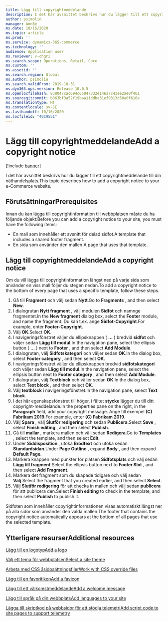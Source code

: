 ```yaml
---
title: Lägg till copyrightmeddelande
description: I det här avsnittet beskrivs hur du lägger till ett copyrightmeddelande till din näthandelsplats.
author: psimolin
manager: AnnBe
ms.date: 10/16/2020
ms.topic: article
ms.prod: ''
ms.service: dynamics-365-commerce
ms.technology: ''
audience: Application user
ms.reviewer: v-chgri
ms.search.scope: Operations, Retail, Core
ms.custom: ''
ms.assetid: ''
ms.search.region: Global
ms.author: psimolin
ms.search.validFrom: 2019-10-31
ms.dyn365.ops.version: Release 10.0.5
ms.openlocfilehash: 838047cac694c65047332e146a7c43ee2ae0f401
ms.sourcegitcommit: b063bf3a52f19baa11ddba31ef9313d58a0f610e
ms.translationtype: HT
ms.contentlocale: sv-SE
ms.lasthandoff: 10/16/2020
ms.locfileid: "4019551"
---
```

# <a name="add-a-copyright-notice"></a><span data-ttu-id="f1e59-103">Lägg till copyrightmeddelande</span><span class="sxs-lookup"><span data-stu-id="f1e59-103">Add a copyright notice</span></span>

[!include [banner](includes/banner.md)]

<span data-ttu-id="f1e59-104">I det här avsnittet beskrivs hur du lägger till ett copyrightmeddelande till din näthandelsplats.</span><span class="sxs-lookup"><span data-stu-id="f1e59-104">This topic describes how to add a copyright notice to your e-Commerce website.</span></span>

## <a name="prerequisites"></a><span data-ttu-id="f1e59-105">Förutsättningar</span><span class="sxs-lookup"><span data-stu-id="f1e59-105">Prerequisites</span></span>

<span data-ttu-id="f1e59-106">Innan du kan lägga till copyrightinformation till webbplatsen måste du ha följande objekt:</span><span class="sxs-lookup"><span data-stu-id="f1e59-106">Before you can add a copyright notice to your site, you must have the following items:</span></span>

- <span data-ttu-id="f1e59-107">En mall som innehåller ett avsnitt för delad sidfot.</span><span class="sxs-lookup"><span data-stu-id="f1e59-107">A template that includes a shared footer fragment.</span></span>
- <span data-ttu-id="f1e59-108">En sida som använder den mallen.</span><span class="sxs-lookup"><span data-stu-id="f1e59-108">A page that uses that template.</span></span>

## <a name="add-a-copyright-notice"></a><span data-ttu-id="f1e59-109">Lägg till copyrightmeddelande</span><span class="sxs-lookup"><span data-stu-id="f1e59-109">Add a copyright notice</span></span>

<span data-ttu-id="f1e59-110">Om du vill lägga till copyrightinformation längst ned på varje sida som använder en viss mall följer du stegen nedan.</span><span class="sxs-lookup"><span data-stu-id="f1e59-110">To add a copyright notice to the bottom of every page that uses a specific template, follow these steps.</span></span>

1. <span data-ttu-id="f1e59-111">Gå till **Fragment** och välj sedan **Nytt**.</span><span class="sxs-lookup"><span data-stu-id="f1e59-111">Go to **Fragments** , and then select **New**.</span></span>
1. <span data-ttu-id="f1e59-112">I dialogrutan **Nytt fragment** , välj modulen **Sidfot** och namnge fragmentet.</span><span class="sxs-lookup"><span data-stu-id="f1e59-112">In the **New fragment** dialog box, select the **Footer** module, and name the fragment.</span></span> <span data-ttu-id="f1e59-113">Du kan t.ex. ange **Sidfot-Copyright**.</span><span class="sxs-lookup"><span data-stu-id="f1e59-113">For example, enter **Footer-Copyright**.</span></span>
1. <span data-ttu-id="f1e59-114">Välj **OK**.</span><span class="sxs-lookup"><span data-stu-id="f1e59-114">Select **OK**.</span></span>
1. <span data-ttu-id="f1e59-115">I navigeringsfönstret väljer du ellipsknappen ( **...** ) bredvid **sidfot** och väljer sedan **Lägg till modul**.</span><span class="sxs-lookup"><span data-stu-id="f1e59-115">In the navigation pane, select the ellipsis button ( **...** ) next to **Footer** , and then select **Add Module**.</span></span>
1. <span data-ttu-id="f1e59-116">I dialogrutan, välj **Sidfotskategori** och väljer sedan **OK**.</span><span class="sxs-lookup"><span data-stu-id="f1e59-116">In the dialog box, select **Footer category** , and then select **OK**.</span></span>
1. <span data-ttu-id="f1e59-117">I navigeringsfönstret väljer du ellipsknappen bredvid **sidfotskategori** och väljer sedan **Lägg till modul**.</span><span class="sxs-lookup"><span data-stu-id="f1e59-117">In the navigation pane, select the ellipsis button next to **Footer category** , and then select **Add Module**.</span></span>
1. <span data-ttu-id="f1e59-118">I dialogrutan, välj **Textblock** och väljer sedan **OK**.</span><span class="sxs-lookup"><span data-stu-id="f1e59-118">In the dialog box, select **Text block** , and then select **OK**.</span></span>
1. <span data-ttu-id="f1e59-119">Välj **textblock** i navigeringsfönstret.</span><span class="sxs-lookup"><span data-stu-id="f1e59-119">In the navigation pane, select **Text block**.</span></span>
1. <span data-ttu-id="f1e59-120">I det här egenskapsfönstret till höger, i fältet **stycke** lägger du till ditt copyright-meddelande.</span><span class="sxs-lookup"><span data-stu-id="f1e59-120">In the properties pane on the right, in the **Paragraph** field, add your copyright message.</span></span> <span data-ttu-id="f1e59-121">Ange till exempel **(C) Fabrikam 2019**.</span><span class="sxs-lookup"><span data-stu-id="f1e59-121">For example, enter **(C) Fabrikam 2019**.</span></span>
1. <span data-ttu-id="f1e59-122">Välj **Spara** , välj **Slutför redigering** och sedan **Publicera**.</span><span class="sxs-lookup"><span data-stu-id="f1e59-122">Select **Save** , select **Finish editing** , and then select **Publish**.</span></span>
1. <span data-ttu-id="f1e59-123">Gå till **mallar** , markera mallen och välj sedan **Redigera**.</span><span class="sxs-lookup"><span data-stu-id="f1e59-123">Go to **Templates** , select the template, and then select **Edit**.</span></span>
1. <span data-ttu-id="f1e59-124">Under **Siddisposition** , utöka **Brödtext** och utöka sedan **Standardsidan**.</span><span class="sxs-lookup"><span data-stu-id="f1e59-124">Under **Page Outline** , expand **Body** , and then expand **Default Page**.</span></span>
1. <span data-ttu-id="f1e59-125">Markera knappen med punkter för platsen **Sidfotsplats** och välj sedan **Lägg till fragment**.</span><span class="sxs-lookup"><span data-stu-id="f1e59-125">Select the ellipsis button next to **Footer Slot** , and then select **Add Fragment**.</span></span>
1. <span data-ttu-id="f1e59-126">Markera det fragment som du skapade tidigare och välj sedan **Välj**.</span><span class="sxs-lookup"><span data-stu-id="f1e59-126">Select the fragment that you created earlier, and then select **Select**.</span></span>
1. <span data-ttu-id="f1e59-127">Välj **Slutför redigering** för att checka in mallen och välj sedan **publicera** för att publicera den.</span><span class="sxs-lookup"><span data-stu-id="f1e59-127">Select **Finish editing** to check in the template, and then select **Publish** to publish it.</span></span>

<span data-ttu-id="f1e59-128">Sidfoten som innehåller copyrightinformationen visas automatiskt längst ner på alla sidor som använder den valda mallen.</span><span class="sxs-lookup"><span data-stu-id="f1e59-128">The footer that contains the copyright notice automatically appears at the bottom of all pages that use the selected template.</span></span>

## <a name="additional-resources"></a><span data-ttu-id="f1e59-129">Ytterligare resurser</span><span class="sxs-lookup"><span data-stu-id="f1e59-129">Additional resources</span></span>

[<span data-ttu-id="f1e59-130">Lägg till en logotyp</span><span class="sxs-lookup"><span data-stu-id="f1e59-130">Add a logo</span></span>](add-logo.md)

[<span data-ttu-id="f1e59-131">Välj ett tema för webbplatsen</span><span class="sxs-lookup"><span data-stu-id="f1e59-131">Select a site theme</span></span>](select-site-theme.md)

[<span data-ttu-id="f1e59-132">Arbeta med CSS åsidosättningsfiler</span><span class="sxs-lookup"><span data-stu-id="f1e59-132">Work with CSS override files</span></span>](css-override-files.md)

[<span data-ttu-id="f1e59-133">Lägg till en favoritikon</span><span class="sxs-lookup"><span data-stu-id="f1e59-133">Add a favicon</span></span>](add-favicon.md)

[<span data-ttu-id="f1e59-134">Lägg till ett välkomstmeddelande</span><span class="sxs-lookup"><span data-stu-id="f1e59-134">Add a welcome message</span></span>](add-welcome-message.md)

[<span data-ttu-id="f1e59-135">Lägg till språk på din webbplats</span><span class="sxs-lookup"><span data-stu-id="f1e59-135">Add languages to your site</span></span>](add-languages-to-site.md)

[<span data-ttu-id="f1e59-136">Lägga till skriptkod på webbsidor för att stödja telemetri</span><span class="sxs-lookup"><span data-stu-id="f1e59-136">Add script code to site pages to support telemetry</span></span>](add-telemetry.md)

